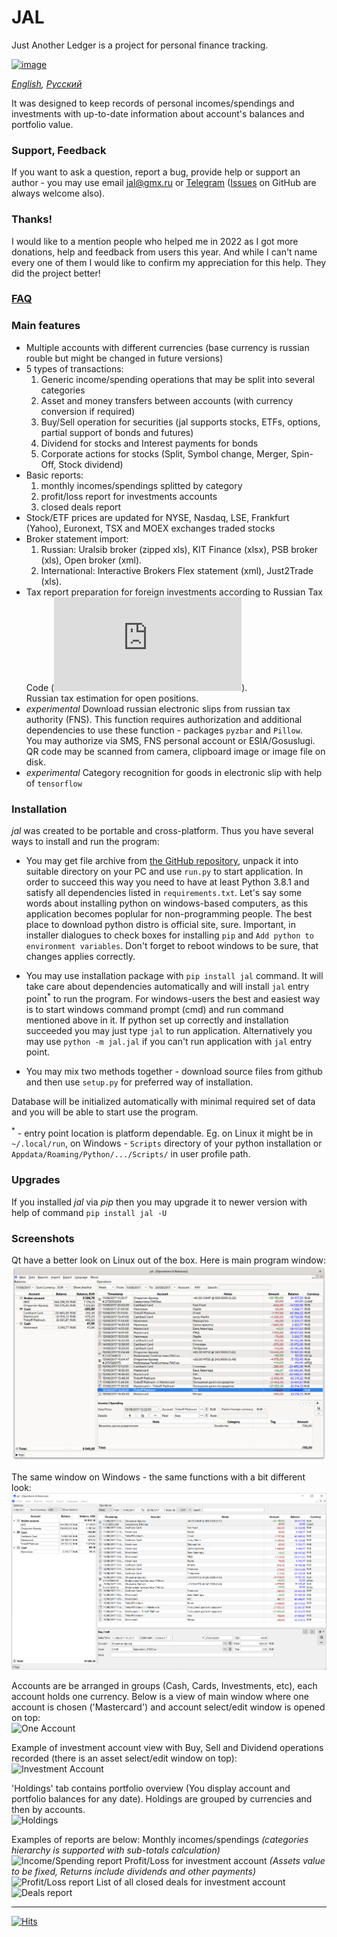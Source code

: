 # JAL 
Just Another Ledger is a project for personal finance tracking.

[![image](http://img.shields.io/pypi/v/jal.svg)](https://pypi.python.org/pypi/jal/)

*[English](https://github.com/titov-vv/jal/blob/master/docs/README.md), [Русский](https://github.com/titov-vv/jal/blob/master/docs/README.ru.md)*

It was designed to keep records of personal incomes/spendings and investments with up-to-date information about account's balances and portfolio value.

### Support, Feedback
If you want to ask a question, report a bug, provide help or support an author - you may use email [jal@gmx.ru](mailto:jal@gmx.ru?subject=%5BJAL%5D%20Help) or [Telegram](https://t.me/jal_support) ([Issues](https://github.com/titov-vv/jal/issues) on GitHub are always welcome also).

### Thanks!
I would like to a mention people who helped me in 2022 as I got more donations, help and feedback from users this year. 
And while I can't name every one of them I would like to confirm my appreciation for this help. They did the project better!

### [FAQ](https://github.com/titov-vv/jal/blob/master/docs/FAQ.md)

### Main features
- Multiple accounts with different currencies (base currency is russian rouble but might be changed in future versions)
- 5 types of transactions: 
    1. Generic income/spending operations that may be split into several categories
    2. Asset and money transfers between accounts (with currency conversion if required)
    3. Buy/Sell operation for securities (jal supports stocks, ETFs, options, partial support of bonds and futures)
    4. Dividend for stocks and Interest payments for bonds
    5. Corporate actions for stocks (Split, Symbol change, Merger, Spin-Off, Stock dividend)
- Basic reports:
    1. monthly incomes/spendings splitted by category
    2. profit/loss report for investments accounts
    3. closed deals report 
- Stock/ETF prices are updated for NYSE, Nasdaq, LSE, Frankfurt (Yahoo), Euronext, TSX and MOEX exchanges traded stocks
- Broker statement import:
    1. Russian: Uralsib broker (zipped xls), KIT Finance (xlsx), PSB broker (xls), Open broker (xml).
    2. International: Interactive Brokers Flex statement (xml), Just2Trade (xls).
- Tax report preparation for foreign investments according to Russian Tax Code (![manual](https://github.com/titov-vv/jal/blob/master/docs/ru-tax-3ndfl/taxes.md)).  
Russian tax estimation for open positions.
- *experimental* Download russian electronic slips from russian tax authority (FNS). This function requires authorization and additional dependencies to use these function - packages `pyzbar` and `Pillow`.  
You may authorize via SMS, FNS personal account or ESIA/Gosuslugi. QR code may be scanned from camera, clipboard image or image file on disk.
- *experimental* Category recognition for goods in electronic slip with help of `tensorflow`

### Installation
*jal* was created to be portable and cross-platform. Thus you have several ways to install and run the program:
- You may get file archive from [the GitHub repository](https://github.com/titov-vv/jal), unpack it into suitable directory on your PC and use `run.py` to start application.
In order to succeed this way you need to have at least Python 3.8.1 and satisfy all dependencies listed in `requirements.txt`. Let's say some words about installing python on windows-based computers, as this application becomes poplular for non-programming people. The best place to download python distro is official site, sure. Important, in installer dialogues to check boxes for installing `pip` and `Add python to environment variables`. Don't forget to reboot windows to be sure, that changes applies correctly.

- You may use installation package with `pip install jal` command. It will take care about dependencies automatically and will install `jal` entry point<sup>*</sup> to run the program. For windows-users the best and easiest way is to start windows command prompt (cmd) and run command mentioned above in it. If python set up correctly and installation succeeded you may just type `jal` to run application.
Alternatively you may use `python -m jal.jal` if you can't run application with `jal` entry point.
- You may mix two methods together - download source files from github and then use `setup.py` for preferred way of installation.

Database will be initialized automatically with minimal required set of data and you will be able to start use the program.

<sup>*</sup> - entry point location is platform dependable. Eg. on Linux it might be in `~/.local/run`, on Windows - `Scripts` directory of your python installation or `Appdata/Roaming/Python/.../Scripts/` in user profile path.

### Upgrades
If you installed *jal* via *pip* then you may upgrade it to newer version with help of command `pip install jal -U`


### Screenshots
Qt have a better look on Linux out of the box. Here is main program window:  
![Main Window on Linux](https://github.com/titov-vv/jal/blob/master/docs/img/main_linux.png?raw=true)

The same window on Windows - the same functions with a bit different look:  
![Main Window on Windows](https://github.com/titov-vv/jal/blob/master/docs/img/main_windows.png?raw=true)

Accounts are be arranged in groups (Cash, Cards, Investments, etc), each account holds one currency.
Below is a view of main window where one account is chosen ('Mastercard') and account select/edit window is opened on top:  
![One Account](https://github.com/titov-vv/jal/blob/master/docs/img/one_account_view.png?raw=true)

Example of investment account view with Buy, Sell and Dividend operations recorded (there is an asset select/edit window on top):  
![Investment Account](https://github.com/titov-vv/jal/blob/master/docs/img/stocks_and_investment_account.png?raw=true)

'Holdings' tab contains portfolio overview (You display account and portfolio balances for any date).
Holdings are grouped by currencies and then by accounts.  
![Holdings](https://github.com/titov-vv/jal/blob/master/docs/img/investment_portfolio_holdings.png?raw=true)

Examples of reports are below:
Monthly incomes/spendings *(categories hierarchy is supported with sub-totals calculation)*  
![Income/Spending report](https://github.com/titov-vv/jal/blob/master/docs/img/report_income_spending.png?raw=true)
Profit/Loss for investment account *(Assets value to be fixed, Returns include dividends and other payments)*  
![Profit/Loss report](https://github.com/titov-vv/jal/blob/master/docs/img/report_profit_loss.png?raw=true)
List of all closed deals for investment account  
![Deals report](https://github.com/titov-vv/jal/blob/master/docs/img/report_deals.png?raw=true)

 ---

[![Hits](https://hits.seeyoufarm.com/api/count/incr/badge.svg?url=https%3A%2F%2Ftitov-vv.github.io%2Fledger%2F&count_bg=%2379C83D&title_bg=%23555555&icon=&icon_color=%23E7E7E7&title=hits&edge_flat=false)](https://hits.seeyoufarm.com)

